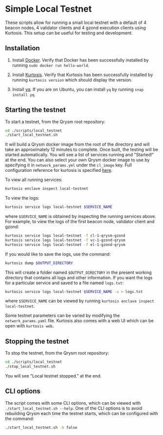 # Simple Local Testnet

These scripts allow for running a small local testnet with a default of 4 beacon nodes, 4 validator clients and 4 gzond execution clients using Kurtosis.
This setup can be useful for testing and development.

## Installation

1. Install [Docker](https://docs.docker.com/get-docker/). Verify that Docker has been successfully installed by running `sudo docker run hello-world`. 

1. Install [Kurtosis](https://docs.kurtosis.com/install/). Verify that Kurtosis has been successfully installed by running `kurtosis version` which should display the version.

1. Install [yq](https://github.com/mikefarah/yq). If you are on Ubuntu, you can install `yq` by running `snap install yq`.

## Starting the testnet

To start a testnet, from the Qrysm root repository:

```bash
cd ./scripts/local_testnet
./start_local_testnet.sh
```

It will build a Qrysm docker image from the root of the directory and will take an approximately 12 minutes to complete. Once built, the testing will be started automatically. You will see a list of services running and "Started!" at the end. 
You can also select your own Qrysm docker image to use by specifying it in `network_params.yml` under the `cl_image` key.
Full configuration reference for kurtosis is specified [here](https://github.com/theQRL/zond-package?tab=readme-ov-file#configuration).

To view all running services:

```bash
kurtosis enclave inspect local-testnet
```

To view the logs:

```bash
kurtosis service logs local-testnet $SERVICE_NAME
```

where `$SERVICE_NAME` is obtained by inspecting the running services above. For example, to view the logs of the first beacon node, validator client and gzond:

```bash
kurtosis service logs local-testnet -f cl-1-qrysm-gzond 
kurtosis service logs local-testnet -f vc-1-gzond-qrysm
kurtosis service logs local-testnet -f el-1-gzond-qrysm
```

If you would like to save the logs, use the command:

```bash
kurtosis dump $OUTPUT_DIRECTORY
```

This will create a folder named `$OUTPUT_DIRECTORY` in the present working directory that contains all logs and other information. If you want the logs for a particular service and saved to a file named `logs.txt`:

```bash
kurtosis service logs local-testnet $SERVICE_NAME -a > logs.txt
```
where `$SERVICE_NAME` can be viewed by running `kurtosis enclave inspect local-testnet`.

Some testnet parameters can be varied by modifying the `network_params.yaml` file. Kurtosis also comes with a web UI which can be open with `kurtosis web`.

## Stopping the testnet

To stop the testnet, from the Qrysm root repository:

```bash
cd ./scripts/local_testnet
./stop_local_testnet.sh
```

You will see "Local testnet stopped." at the end. 

## CLI options

The script comes with some CLI options, which can be viewed with `./start_local_testnet.sh --help`. One of the CLI options is to avoid rebuilding Qrysm each time the testnet starts, which can be configured with the command:

```bash
./start_local_testnet.sh -b false
```
